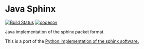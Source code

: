 Java Sphinx
===========
[![Build Status](https://travis-ci.org/rsoultanaev/java-sphinx-client.svg?branch=master)](https://travis-ci.org/rsoultanaev/java-sphinx-client)
[![codecov](https://codecov.io/gh/rsoultanaev/java-sphinx-client/branch/master/graph/badge.svg)](https://codecov.io/gh/rsoultanaev/java-sphinx-client)

Java implementation of the sphinx packet format.

This is a port of the [Python implementation of the sphinx software.](https://github.com/UCL-InfoSec/sphinx)
